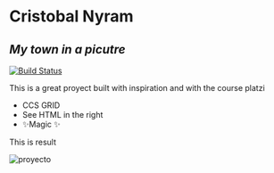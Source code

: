 # Cristobal Nyram
## _My town in a picutre_



[![Build Status](https://travis-ci.org/joemccann/dillinger.svg?branch=master)](https://travis-ci.org/joemccann/dsllinger)

This is a great proyect built with inspiration and with the course platzi

- CCS GRID
- See HTML in the right
- ✨Magic ✨

This is result

![proyecto](https://user-images.githubusercontent.com/71289841/119699309-a499cc00-be17-11eb-8469-5651f9b06220.jpg)

